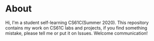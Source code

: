 # About
Hi, I'm a student self-learning CS61C(Summer 2020).
This repository contains my work on CS61C labs and projects, if you find something mistake, please tell me or put it on Issues.
Welcome communication!